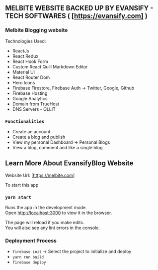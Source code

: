 
## MELBITE WEBSITE BACKED UP BY EVANSIFY - TECH SOFTWARES ( [https://evansify.com] )

### Melbite Blogging website

Technologies Used: 

* ReactJs
* React Redux
* React Hook Form
* Custom React Quill Markdown Editor
* Material UI
* React Router Dom
* Hero Icons
* Firebase Firestore, Firebase Auth -> Twitter, Google, Github
* Firebase Hosting
* Google Analytics
* Domain from TrueHost
* DNS Servers - OLLIT

### `Functionalities`

* Create an account
* Create a blog and publish
* View my personal Dashboard -> Personal Blogs
* View a blog, comment and like a single blog

## Learn More About EvansifyBlog Website

Website Url: [https://melbite.com]


To start this app
### `yarn start`

Runs the app in the development mode.<br />
Open [http://localhost:3000](http://localhost:3000) to view it in the browser.

The page will reload if you make edits.<br />
You will also see any lint errors in the console.

### Deployment Process
* ```firebase init``` -> Select the project to initialize and deploy
* ```yarn run build```
* ```firebase deploy```
<!-- implementing the quill -->
<!-- https://codesandbox.io/s/react-quill-add-tts-sound-qgkt2?file=/src/App.js -->